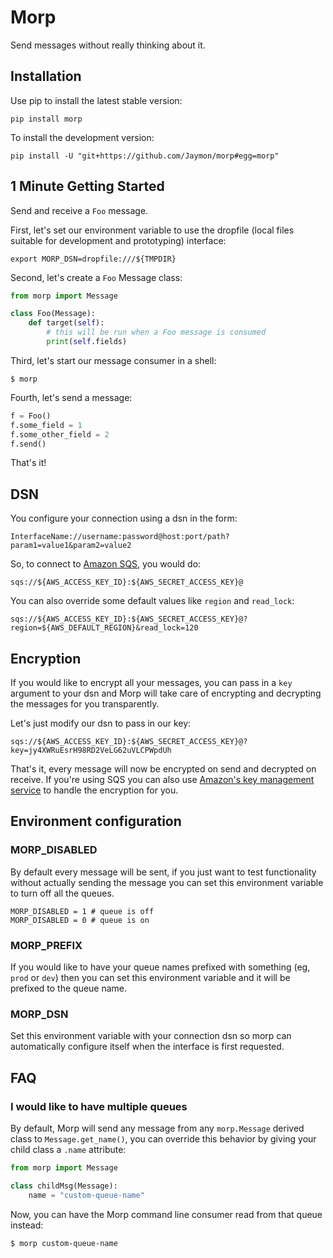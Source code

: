 # Morp

Send messages without really thinking about it.


## Installation

Use pip to install the latest stable version:

    pip install morp
    
To install the development version:

    pip install -U "git+https://github.com/Jaymon/morp#egg=morp"


## 1 Minute Getting Started

Send and receive a `Foo` message.

First, let's set our environment variable to use the dropfile (local files suitable for development and prototyping) interface:

    export MORP_DSN=dropfile:///${TMPDIR}

Second, let's create a `Foo` Message class:

```python
from morp import Message

class Foo(Message):
    def target(self):
        # this will be run when a Foo message is consumed
        print(self.fields)
```

Third, let's start our message consumer in a shell:

```
$ morp
```

Fourth, let's send a message:

```python
f = Foo()
f.some_field = 1
f.some_other_field = 2
f.send()
```

That's it!


## DSN

You configure your connection using a dsn in the form:

    InterfaceName://username:password@host:port/path?param1=value1&param2=value2

So, to connect to [Amazon SQS](http://aws.amazon.com/sqs/), you would do:

    sqs://${AWS_ACCESS_KEY_ID}:${AWS_SECRET_ACCESS_KEY}@

You can also override some default values like `region` and `read_lock`:

    sqs://${AWS_ACCESS_KEY_ID}:${AWS_SECRET_ACCESS_KEY}@?region=${AWS_DEFAULT_REGION}&read_lock=120


## Encryption

If you would like to encrypt all your messages, you can pass in a `key` argument to your dsn and Morp will take care of encrypting and decrypting the messages for you transparently.

Let's just modify our dsn to pass in our key:

    sqs://${AWS_ACCESS_KEY_ID}:${AWS_SECRET_ACCESS_KEY}@?key=jy4XWRuEsrH98RD2VeLG62uVLCPWpdUh

That's it, every message will now be encrypted on send and decrypted on receive. If you're using SQS you can also use [Amazon's key management service](https://github.com/Jaymon/morp/blob/master/docs/KMS.md) to handle the encryption for you.


## Environment configuration

### MORP_DISABLED

By default every message will be sent, if you just want to test functionality without actually sending the message you can set this environment variable to turn off all the queues.

    MORP_DISABLED = 1 # queue is off
    MORP_DISABLED = 0 # queue is on


### MORP_PREFIX

If you would like to have your queue names prefixed with something (eg, `prod` or `dev`) then you can set this environment variable and it will be prefixed to the queue name.


### MORP_DSN

Set this environment variable with your connection dsn so morp can automatically configure itself when the interface is first requested.


## FAQ

### I would like to have multiple queues

By default, Morp will send any message from any `morp.Message` derived class to `Message.get_name()`, you can override this behavior by giving your child class a `.name` attribute:

```python
from morp import Message

class childMsg(Message):
    name = "custom-queue-name"
```

Now, you can have the Morp command line consumer read from that queue instead:

```
$ morp custom-queue-name
```